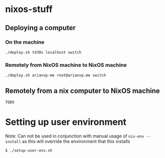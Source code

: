 # nixos-stuff


## Deploying a computer

### On the machine

```
./deploy.sh t430s localhost switch
```

### Remotely from NixOS machine to NixOS machine
```
./deploy.sh arianvp-me root@arianvp.me switch
```

## Remotely from a nix computer to NixOS machine
```
TODO
```

# Setting up user environment

Note: Can not be used in conjunction with manual usage of `nix-env --install` as
this will override the environment that this installs

```
$ ./setup-user-env.sh
```
